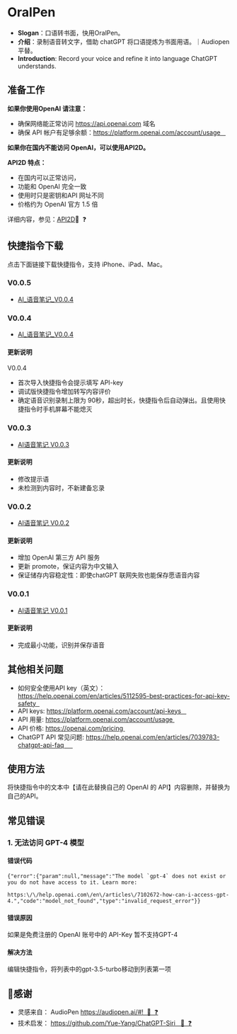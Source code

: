 # OralPen  
- **Slogan**：口语转书面，快用OralPen。
- **介绍**：录制语音转文字，借助 chatGPT 将口语提炼为书面用语。｜Audiopen 平替。
- **Introduction**: Record your voice and refine it into language ChatGPT understands.

## 准备工作

**如果你使用OpenAI 请注意：**
- 确保网络能正常访问 https://api.openai.com 域名
- 确保 API 帐户有足够余额：https://platform.openai.com/account/usage   

**如果你在国内不能访问 OpenAI，可以使用API2D。**

**API2D 特点：**
- 在国内可以正常访问，
- 功能和 OpenAI 完全一致
- 使用时只是密钥和API 网址不同
- 价格约为 OpenAI 官方 1.5 倍

详细内容，参见：[API2D](https://api2d.com/wiki/doc)🔄  ❓ 

## 快捷指令下载
点击下面链接下载快捷指令，支持 iPhone、iPad、Mac。
### V0.0.5
- [AI_语音笔记_V0.0.4](https://www.icloud.com/shortcuts/b41dd92712584f1db063590e75194084) 

### V0.0.4
- [AI_语音笔记_V0.0.4](https://www.icloud.com/shortcuts/74bb4200b98e41fba0b4d7ec09fe755b) 

#### **更新说明**
V0.0.4 
- 首次导入快捷指令会提示填写 API-key
- 调试版快捷指令增加转写内容评价
- 确定语音识别录制上限为 90秒，超出时长，快捷指令后自动弹出。且使用快捷指令时手机屏幕不能熄灭

### V0.0.3
- [AI语音笔记 V0.0.3](https://www.icloud.com/shortcuts/296d2cea617e4a77bc000d643c434df1)
#### **更新说明** 
- 修改提示语
- 未检测到内容时，不新建备忘录

### V0.0.2
- [AI语音笔记 V0.0.2](https://www.icloud.com/shortcuts/c7d148aeb7674840b1cd4c5bde2feb66)
#### **更新说明**
- 增加 OpenAI 第三方 API 服务
- 更新 promote，保证内容为中文输入
- 保证储存内容稳定性：即使chatGPT 联网失败也能保存愿语音内容

### V0.0.1 
- [AI语音笔记 V0.0.1](https://www.icloud.com/shortcuts/65de7f6e24064ca6afaade66cb1f360d)
#### **更新说明** 
- 完成最小功能，识别并保存语音

## 其他相关问题

- 如何安全使用API key（英文）：https://help.openai.com/en/articles/5112595-best-practices-for-api-key-safety  
- API keys: https://platform.openai.com/account/api-keys   
- API 用量: https://platform.openai.com/account/usage 
- API 价格: https://openai.com/pricing 
- ChatGPT API 常见问题: https://help.openai.com/en/articles/7039783-chatgpt-api-faq     

## 使用方法
将快捷指令中的文本中【请在此替换自己的 OpenAI 的 API】内容删除，并替换为自己的API。

## 常见错误
### 1. 无法访问 GPT-4 模型
#### 错误代码
```
{"error":{"param":null,"message":"The model `gpt-4` does not exist or you do not have access to it. Learn more: 

https:\/\/help.openai.com\/en\/articles\/7102672-how-can-i-access-gpt-4.","code":"model_not_found","type":"invalid_request_error"}} 
```
#### 错误原因
如果是免费注册的 OpenAI 账号中的 API-Key 暂不支持GPT-4
#### 解决方法
编辑快捷指令，将列表中的gpt-3.5-turbo移动到列表第一项

## 🙏感谢
- 灵感来自： AudioPen https://audiopen.ai/#!  🔄  ❓
- 技术启发： https://github.com/Yue-Yang/ChatGPT-Siri   🔄  ❓
